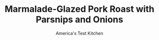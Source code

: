 ---
layout: ../../layouts/MarkdownPostLayout.astro
title: Marmalade-Glazed Pork Roast with Parsnips and Onions
author: America's Test Kitchen
pubDate: 2023-03-15
description: "Roast pork can be dry and usually needs gravy. But this doesnt have to be the case."
image_url: https://res.cloudinary.com/hksqkdlah/image/upload/ar_1:1,c_fill,dpr_2.0,f_auto,fl_lossy.progressive.strip_profile,g_faces:auto,q_auto:low,w_344/38204_sfs-marmalade-glazed-roast-pork-loin-with-parsnips-and-onions-022
tags: ["Main Courses","Pork","Cookbook Collection","Cook's Country TV"]
calories: 2623
protein: 38
carbohydrates: 31
fats: 
fiber: 4
ingredients: ["1 , boneless pork loin roast (2 1/2 to 3 pounds)",", Salt and pepper","1/3 cup, orange marmalade","1 tablespoon, chopped fresh rosemary","1/2 cup, orange juice","1 tablespoon, olive oil","1 pound, parsnips, peeled and cut into 3-inch pieces","2 , medium red onions, peeled and cut into 1-inch wedges"]
serves: 6
time: ""
instructions: ["Adjust oven rack to middle position and heat oven to 375 degrees. Place pork in center of large roasting pan and season liberally with salt and pepper.","Combine marmalade and rosemary in large bowl. Spread half of marmalade mixture on pork. Add orange juice and olive oil to remaining marmalade mixture. Toss parsnips and onions with 2 tablespoons mixture and season with salt and pepper. Arrange vegetables around pork. Roast until instant-read thermometer inserted in thickest part of meat registers 120 degrees, 30 to 45 minutes. Pour remaining marmalade mixture over pork, increase oven temperature to 450 degrees, and roast until instant-read thermometer registers 140 degrees, 15 to 20 minutes.","Transfer roast to cutting board and tent with foil. Toss vegetables and juices and redistribute evenly over pan bottom. Roast until juices thicken and vegetables caramelize, about 10 minutes. Slice pork and serve with roasted vegetables, pouring pan juice over meat."]
nutrition: ["1026 mg Potassium","447 mg Phosphorus","63 mg Calcium","1 mg Iron","72 mg Magnesium","842 mg Sodium","3 mg Zinc","17 g Fat","10 mg Niacin (B3)","4 g Monounsaturated","1 g Polyunsaturated","26 mg Vitamin C","111 mg Cholesterol","3 g Saturated","4 g Fiber","65 µg Folate (food)","17 g Sugars","20 µg Vitamin K","239 g Water","31 g Carbs","65 µg Folate equivalent (total)","38 g Protein","1 mg Vitamin E","1 mg Vitamin B6","6 µg Vitamin A","437 kcal Energy","10 g Sugars, added","2623 calories"]
notes: "For best results, avoid using enhanced pork (pork injected with a solution of water, salt, and chemicals); it causes the pork to exude excess liquid as it cooks, inhibiting the caramelization of the vegetables."
---
